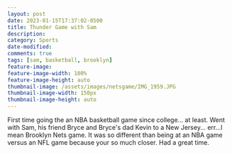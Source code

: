 ```yaml
---
layout: post
date: 2023-01-15T17:37:02-0500
title: Thunder Game with Sam
description: 
category: Sports 
date-modified:
comments: true
tags: [sam, basketball, brooklyn]
feature-image: 
feature-image-width: 100%
feature-image-height: auto
thumbnail-image: /assets/images/netsgame/IMG_1959.JPG
thumbnail-image-width: 150px
thumbnail-image-height: auto
---
```

First time going the an NBA basketball game since college... at least.  Went with Sam, his friend Bryce and Bryce's dad Kevin to a New Jersey... err...I mean Brooklyn Nets game.  It was so different than being at an NBA game versus an NFL game because your so much closer.  Had a great time.

<script src="https://cdn.jsdelivr.net/npm/publicalbum@latest/embed-ui.min.js" async></script>
<div class="pa-gallery-player-widget" style="width:100%; height:480px; display:none;"
  data-link="https://photos.app.goo.gl/2snAfJuCZKe7eHzf9"
  data-title="Brooklyn Nets vs. KC Thunder"
  data-description="11 new items added to shared album">
  <object data="https://lh3.googleusercontent.com/RN-JXAGmvu7wrQhumRO3XEOpVmNIUm3VjHANb--bHOnYi6SblQ8TUePO9M1pbNv4RH82R1TzUnJwUhGIIs8vIZy5FrvD3Lw-DGHSy-HiG2QZE0jtKjF3lmh5sQlTTUGZ62uCaEFQzMY=w1920-h1080"></object>
  <object data="https://lh3.googleusercontent.com/b2mmBL3CJqzXoZPp6C17ewgtNZbAA5NMcXh9uT6XutbU0bTg4Z_BcBFmA1W6YSaG8ZEnw1SejZANVOWG7Hzl8Ea4gKfACvni0hd5Nqqj5Q49ovdVyNIno82r-9YOYklQ22JVu-mnE2k=w1920-h1080"></object>
  <object data="https://lh3.googleusercontent.com/dbQ6vj8HyrrEBCeDkxCBxgYTIq6qVca31sXlTQG78dI2MHLnKAUlVFUn5KkR3Gwg9kgQpnayJAwB-DT1ik8kQTyuAZmGL2rx1UgjTVcfmvVHBxW3Ve2dlmCuiOKvJTnN-ojjPhQ95P0=w1920-h1080"></object>
  <object data="https://lh3.googleusercontent.com/yZtmJxbqI9LXAEGgSE23gbn5pJI_eEEWrlNexsdTWRsGpoZBGqH2bRKBkSs-wioMtmfiQSZeseZ_MEtnaAssp1dcDsNq4O-YfUjOeSSiLecfFBMwCx2SvXw6YnFE_sQPfO7nVCyLvQw=w1920-h1080"></object>
  <object data="https://lh3.googleusercontent.com/Ylx-m7N3f7MzzULI_iKCYH5_Bhz3Wg1iGxGrMWvi_ELMYQ2Cr1DZvSH96zXzBy37r56eWw9mbZPVE1gBgBYDtrwMlb2dAehI9imfAzVq2l9ypQ1iMnFAGEBsYtOKJULVICyrCKUt_CQ=w1920-h1080"></object>
  <object data="https://lh3.googleusercontent.com/JlThhxsXTp5f5orq0a04E7dyglsDicP6S4QhSdYRXbg7WjMeoKZwwaGuu03v4x2bw7C_yAUEF6p2JdyzztJH8C4emnz1QauDS9G75_uYg0quqBIeTXEDJsJWMyZ1M4btJHi-45fJlu8=w1920-h1080"></object>
  <object data="https://lh3.googleusercontent.com/5TjYD-cNzIDCotmreiCUfjePG9R20p6ukqba85Q3Jo08XEpwSkaOTS7_nNneCWV2EK1pIKM1d4yUGfcVa6t8Bn9ADvXQTQqNGVKQ2LsEOOOlecJbBpIvLWdYFhh1F4H8a8YHhoh-mMM=w1920-h1080"></object>
  <object data="https://lh3.googleusercontent.com/_i5k10JIbOt8lDapCtO2N67jIbO6IuoxcomtYfCe1u-FCGCb8QxDEB5RP57ejpSz16gH0MEEG8N2T_3-NraGLCNNJ1w8qv9wYMS-wU1Vb-L2F7GW23jjXyxm9qFxilCaikc-weHefzc=w1920-h1080"></object>
  <object data="https://lh3.googleusercontent.com/dWMHyidXujcQX1aBsx93pg6bmchQEgmpO-hB0vMkDYI3ZO9lUTgucczIrxgE-YLI_6qNBl5G2OsmUksBwfMM-jizZnyTF74NWq-VNV5UXB1JjLyKko2jCr3W0wx38Ofk-UW3EQwMaI0=w1920-h1080"></object>
  <object data="https://lh3.googleusercontent.com/rEZOvwtw1o31YVA1_EAWuZxndaq1mxk2AC6QkT9XNS-ufZRzFHKGcIcNuptxU7cgQoUdRbM2SMWZkfkqp32g-QXFyeWl5kcswTP2SqxIOO91JoZU4xPeGCtulY1TvGIHB2yu1rAJrOk=w1920-h1080"></object>
  <object data="https://lh3.googleusercontent.com/ZdjOrVPkQTbwaJoRl7IErpJvWUvKM3t4AwQn1YdMiLHeBK-oTV7mKHhEu6ah-Qb9qDbunEzE_rznGMJlUSTNFTI5uMi-aqm415WSMWn0OYkpEj6D7a7dsR4Jz-jZE9etCfNfVhfBZ3w=w1920-h1080"></object>
</div>
